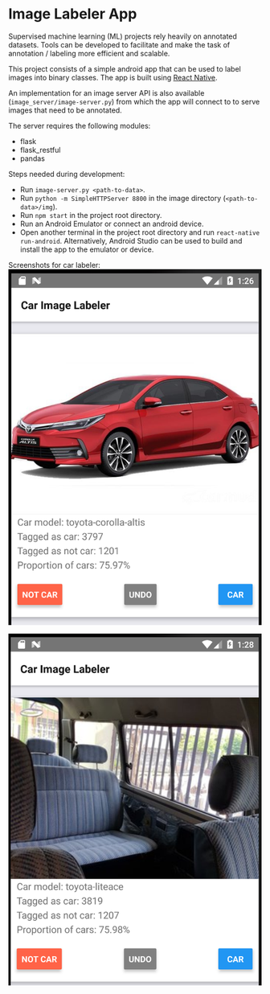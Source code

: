 # Image Labeler App

Supervised machine learning (ML) projects rely heavily on annotated datasets. Tools can be developed to facilitate and make the task of annotation / labeling more efficient and scalable.

This project consists of a simple android app that can be used to label images into binary classes. The app is built using [React Native](https://facebook.github.io/react-native/).

An implementation for an image server API is also available (`image_server/image-server.py`) from which the app will connect to to serve images that need to be annotated.

The server requires the following modules:
- flask
- flask_restful
- pandas

Steps needed during development:
- Run `image-server.py <path-to-data>`.
- Run `python -m SimpleHTTPServer 8800` in the image directory (`<path-to-data>/img`).
- Run `npm start` in the project root directory.
- Run an Android Emulator or connect an android device.
- Open another terminal in the project root directory and run `react-native run-android`. Alternatively, Android Studio can be used to build and install the app to the emulator or device.

Screenshots for car labeler:
![Car](https://github.com/avsolatorio/image-labeler/blob/master/screenshot-car.png)

![Not car](https://github.com/avsolatorio/image-labeler/blob/master/screenshot-not-car.png)
